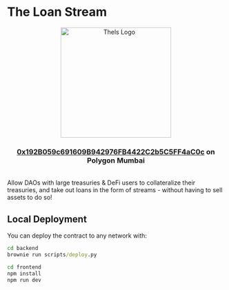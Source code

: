 # The Loan Stream

<div align="center">
    <a href=https://thels.vercel.app/>
        <img src=https://cdn.discordapp.com/attachments/937528130262949898/938031096636002325/Thels_logo_-_1.png alt="Thels Logo" width=256 height=256>
    </a>
    <h3> <a href=https://mumbai.polygonscan.com/address/0x192B059c691609B942976FB4422C2b5C5FF4aC0c#code>0x192B059c691609B942976FB4422C2b5C5FF4aC0c</a> on Polygon Mumbai</h3>
</div>
<br />
Allow DAOs with large treasuries & DeFi users to collateralize their treasuries, and take out loans in the form of streams - without having to sell assets to do so!

## Local Deployment
You can deploy the contract to any network with:

```cmd
cd backend
brownie run scripts/deploy.py
```

```cmd
cd frontend
npm install
npm run dev
```
